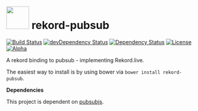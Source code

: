# <img src="https://raw.githubusercontent.com/Rekord/rekord/master/images/rekord-color.png" width="60"> rekord-pubsub

[![Build Status](https://travis-ci.org/Rekord/rekord-pubsub.svg?branch=master)](https://travis-ci.org/Rekord/rekord-pubsub)
[![devDependency Status](https://david-dm.org/Rekord/rekord-pubsub/dev-status.svg)](https://david-dm.org/Rekord/rekord-pubsub#info=devDependencies)
[![Dependency Status](https://david-dm.org/Rekord/rekord-pubsub.svg)](https://david-dm.org/Rekord/rekord-pubsub)
[![License](https://img.shields.io/badge/license-MIT-blue.svg)](https://github.com/Rekord/rekord/blob/master/LICENSE)
[![Alpha](https://img.shields.io/badge/State-Alpha-orange.svg)]()

A rekord binding to pubsub - implementing Rekord.live.

The easiest way to install is by using bower via `bower install rekord-pubsub`.

**Dependencies**

This project is dependent on [pubsubjs](https://github.com/ClickerMonkey/pubsub.js).
